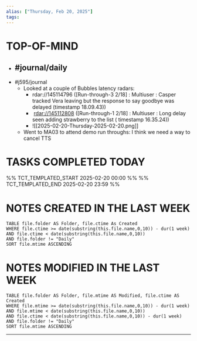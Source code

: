 ```yaml
---
alias: ["Thursday, Feb 20, 2025"]
tags: 
---
```

# TOP-OF-MIND
- #journal/daily 
	- 
- #j595/journal 
	- Looked at a couple of Bubbles latency radars: 
		- rdar://145114796 ([Run-through-3 2/18] : Multiuser : Casper tracked Vera leaving but the response to say goodbye was delayed  (timestamp 18.09.43))
		-  [rdar://145112808](rdar://145112808) ([Run-through-1 2/18] : Multiuser : Long delay seen adding strawberry to the list ( timestamp 16.35.24))
		- ![[2025-02-20-Thursday-2025-02-20.png]]
	- Went to MA03 to attend demo run throughs: I think we need a way to cancel TTS
		  

# TASKS COMPLETED TODAY
%% TCT_TEMPLATED_START 2025-02-20 00:00 %%
%% TCT_TEMPLATED_END 2025-02-20 23:59 %%



# NOTES CREATED IN THE LAST WEEK
``` dataview
TABLE file.folder AS Folder, file.ctime As Created
WHERE file.ctime >= date(substring(this.file.name,0,10)) - dur(1 week) 
AND file.ctime < date(substring(this.file.name,0,10)) 
AND file.folder != "Daily"
SORT file.mtime ASCENDING
```

# NOTES MODIFIED IN THE LAST WEEK
``` dataview
TABLE file.folder AS Folder, file.mtime AS Modified, file.ctime AS Created
WHERE file.mtime >= date(substring(this.file.name,0,10)) - dur(1 week)
AND file.mtime < date(substring(this.file.name,0,10))
AND file.ctime < date(substring(this.file.name,0,10)) - dur(1 week)
AND file.folder != "Daily"
SORT file.mtime ASCENDING
```
---
